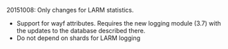 20151008:
Only changes for LARM statistics.
* Support for wayf attributes. Requires the new logging module (3.7) with the updates to the database described there.
* Do not depend on shards for LARM logging
